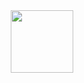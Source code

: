 <div id="header" align="center">
    <img src="https://media.giphy.com/media/v1.Y2lkPTc5MGI3NjExYXF0NDlwcmpqZnN6aGIxZ3J2OG12MXQ0eGw1aXE5dW5paXBhN3draiZlcD12MV9pbnRlcm5hbF9naWZfYnlfaWQmY3Q9Zw/3osxY83J70hGQ0vSM0/giphy.gif" width="100"/>
</div>
